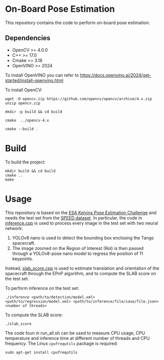 # On-Board Pose Estimation

This repository contains the code to perform on-board pose estimation.

## Dependencies
- OpenCV >= 4.0.0
- C++ >= 17.0
- Cmake >= 3.18
- OpenVINO >= 2024

To install OpenVINO you can refer to https://docs.openvino.ai/2024/get-started/install-openvino.html

To install OpenCV:

```
wget -O opencv.zip https://github.com/opencv/opencv/archive/4.x.zip
unzip opencv.zip

mkdir -p build && cd build

cmake  ../opencv-4.x

cmake --build .
```
# Build

To build the project:

```
mkdir build && cd build
cmake ..
make
```

# Usage

This repository is based on the [ESA Kelvins Pose Estimation Challenge](https://kelvins.esa.int/satellite-pose-estimation-challenge/home/) and needs the test set from the [SPEED dataset](https://purl.stanford.edu/dz692fn7184). In particular, the code in [inference.cpp](https://github.com/masgura/On-board-pose-estimation/blob/main/src/inference.cpp) is used to process every image in the test set with two neural network:

1. YOLOv8 nano is used to detect the bounding box enclosing the Tango spacecraft.
2. The image zoomed on the Region of Interest (RoI) is then passed through a YOLOv8-pose nano model to regress the position of 11 keypoints.

Instead, [slab_score.cpp](https://github.com/masgura/On-board-pose-estimation/blob/main/src/slab_score.cpp) is used to estimate translation and orientation of the spacecraft through the EPnP algorithm, and to compute the SLAB score on the test set.

To perform inference on the test set:

```
./inference <path/to/detection/model.xml> <path/to/regression/model.xml> <path/to/inference/file/save/file.json> <number of threads>
```

To compute the SLAB score:

```
./slab_score 
```

The code foun in run_all.sh can be used to measure CPU usage, CPU temperature and inference time at different number of threads and CPU frequency. The Linux `cpufrequtils` package is required:

```
sudo apt-get install cpufrequtils
```

